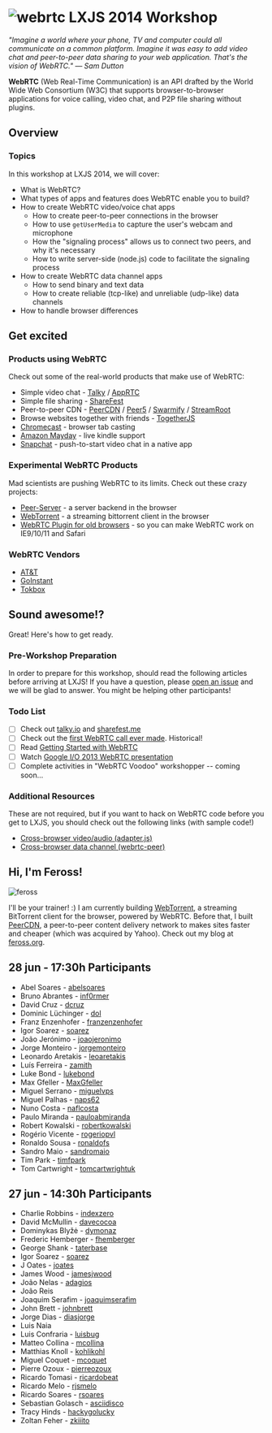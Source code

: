 # ![webrtc](http://www.webrtc.org/_/rsrc/1318870658554/config/customLogo.gif?revision=8) LXJS 2014 Workshop

*"Imagine a world where your phone, TV and computer could all communicate on a common platform. Imagine it was easy to add video chat and peer-to-peer data sharing to your web application. That's the vision of WebRTC." — Sam Dutton*

**WebRTC** (Web Real-Time Communication) is an API drafted by the World Wide Web Consortium (W3C) that supports browser-to-browser applications for voice calling, video chat, and P2P file sharing without plugins.

## Overview

### Topics

In this workshop at LXJS 2014, we will cover:

- What is WebRTC?
- What types of apps and features does WebRTC enable you to build?
- How to create WebRTC video/voice chat apps
  - How to create peer-to-peer connections in the browser
  - How to use `getUserMedia` to capture the user's webcam and microphone
  - How the "signaling process" allows us to connect two peers, and why it's necessary
  - How to write server-side (node.js) code to facilitate the signaling process
- How to create WebRTC data channel apps
  - How to send binary and text data
  - How to create reliable (tcp-like) and unreliable (udp-like) data channels
- How to handle browser differences

## Get excited

### Products using WebRTC

Check out some of the real-world products that make use of WebRTC:

- Simple video chat - [Talky](http://talky.io/) / [AppRTC](https://apprtc.appspot.com/)
- Simple file sharing - [ShareFest](http://sharefest.me)
- Peer-to-peer CDN - [PeerCDN](http://peercdn.com) / [Peer5](http://peer5.com) / [Swarmify](http://swarmify.com/) / [StreamRoot](http://www.streamroot.io/)
- Browse websites together with friends - [TogetherJS](https://togetherjs.com/)
- [Chromecast](http://www.webrtcworld.com/topics/from-the-experts/articles/347900-chromecast-webrtc.htm) - browser tab casting
- [Amazon Mayday](http://webrtchacks.com/mayday-trace/) - live kindle support
- [Snapchat](http://www.webrtcworld.com/topics/webrtc-world/articles/378013-wheelings-dealings-snapchat-acquires-webrtc-company-addlive.htm) - push-to-start video chat in a native app

### Experimental WebRTC Products

Mad scientists are pushing WebRTC to its limits. Check out these crazy projects:

- [Peer-Server](http://www.peer-server.com/) - a server backend in the browser
- [WebTorrent](http://webtorrent.io) - a streaming bittorrent client in the browser
- [WebRTC Plugin for old browsers](https://temasys.atlassian.net/wiki/display/TWPP/WebRTC+Plugins) - so you can make WebRTC work on IE9/10/11 and Safari

### WebRTC Vendors

- [AT&T](https://js.att.io/)
- [GoInstant](https://developers.goinstant.com/v1/widgets/audio_and_video/index.html)
- [Tokbox](http://tokbox.com/opentok/intro/)


## Sound awesome!?

Great! Here's how to get ready.

### Pre-Workshop Preparation

In order to prepare for this workshop, should read the following articles before arriving at LXJS! If you have a question, please [open an issue](https://github.com/LXJS/training-webrtc/issues) and we will be glad to answer. You might be helping other participants!

### Todo List

- [ ] Check out [talky.io](https://talky.io/) and [sharefest.me](https://www.sharefest.me/)
- [ ] Check out the [first WebRTC call ever made](https://www.youtube.com/watch?v=MsAWR_rJ5n8). Historical!
- [ ] Read [Getting Started with WebRTC](http://www.html5rocks.com/en/tutorials/webrtc/basics/)
- [ ] Watch [Google I/O 2013 WebRTC presentation](https://www.youtube.com/watch?v=p2HzZkd2A40)
- [ ] Complete activities in "WebRTC Voodoo" workshopper -- coming soon...

### Additional Resources

These are not required, but if you want to hack on WebRTC code before you get to LXJS, you should check out the following links (with sample code!)

- [Cross-browser video/audio (adapter.js)](https://code.google.com/p/webrtc/source/browse/trunk/samples/js/base/adapter.js?r=3905)
- [Cross-browser data channel (webrtc-peer)](https://github.com/quartzjer/webrtc-peer/)

## Hi, I'm Feross!

![feross](https://avatars3.githubusercontent.com/u/121766?s=300)

I'll be your trainer! :) I am currently building [WebTorrent](http://webtorrent.io), a streaming BitTorrent client for the browser, powered by WebRTC. Before that, I built [PeerCDN](https://peercdn.com/), a peer-to-peer content delivery network to makes sites faster and cheaper (which was acquired by Yahoo). Check out my blog at [feross.org](http://feross.org).

## 28 jun - 17:30h Participants

- Abel Soares - [abelsoares](https://github.com/abelsoares)
- Bruno Abrantes - [inf0rmer](https://github.com/inf0rmer)
- David Cruz - [dcruz](https://github.com/dcruz)
- Dominic Lüchinger - [dol](https://github.com/dol)
- Franz Enzenhofer - [franzenzenhofer](https://github.com/franzenzenhofer)
- Igor Soarez - [soarez](https://github.com/soarez)
- João Jerónimo - [joaojeronimo](https://github.com/joaojeronimo)
- Jorge Monteiro - [jorgemonteiro](https://github.com/jorgemonteiro)
- Leonardo Aretakis - [leoaretakis](https://github.com/leoaretakis)
- Luís Ferreira - [zamith](https://github.com/zamith)
- Luke Bond - [lukebond](https://github.com/lukebond)
- Max Gfeller - [MaxGfeller](https://github.com/MaxGfeller)
- Miguel Serrano - [miguelvps](https://github.com/miguelvps)
- Miguel Palhas - [naps62](https://github.com/naps62)
- Nuno Costa - [naflcosta](https://github.com/naflcosta)
- Paulo Miranda - [pauloabmiranda](https://github.com/pauloabmiranda)
- Robert Kowalski - [robertkowalski](https://github.com/robertkowalski)
- Rogério Vicente - [rogeriopvl](https://github.com/rogeriopvl)
- Ronaldo Sousa - [ronaldofs](https://github.com/ronaldofs)
- Sandro Maio - [sandromaio](https://github.com/sandromaio)
- Tim Park - [timfpark](https://github.com/timfpark)
- Tom Cartwright - [tomcartwrightuk](https://github.com/tomcartwrightuk)

## 27 jun - 14:30h Participants

- Charlie Robbins - [indexzero](https://github.com/indexzero)
- David McMullin - [davecocoa](https://github.com/davecocoa)
- Dominykas Blyžė - [dymonaz](https://github.com/dymonaz)
- Frederic Hemberger - [fhemberger](https://github.com/fhemberger)
- George Shank - [taterbase](https://github.com/taterbase)
- Igor Soarez - [soarez](https://github.com/soarez)
- J Oates - [joates](https://github.com/joates)
- James Wood - [jamesjwood](https://github.com/jamesjwood)
- João Nelas - [adagios](https://github.com/adagios)
- João Reis
- Joaquim Serafim - [joaquimserafim](https://github.com/joaquimserafim)
- John Brett - [johnbrett](https://github.com/johnbrett)
- Jorge Dias - [diasjorge](https://github.com/diasjorge)
- Luis Naia
- Luis Confraria - [luisbug](https://github.com/luisbug)
- Matteo Collina - [mcollina](https://github.com/mcollina)
- Matthias Knoll - [kohlikohl](https://github.com/kohlikohl)
- Miguel Coquet - [mcoquet](https://github.com/mcoquet)
- Pierre Ozoux - [pierreozoux](https://github.com/pierreozoux)
- Ricardo Tomasi - [ricardobeat](https://github.com/ricardobeat)
- Ricardo Melo - [rjsmelo](https://github.com/rjsmelo)
- Ricardo Soares - [rsoares](https://github.com/rsoares)
- Sebastian Golasch - [asciidisco](https://github.com/asciidisco)
- Tracy Hinds - [hackygolucky](https://github.com/hackygolucky)
- Zoltan Feher - [zkiiito](https://github.com/zkiiito)
